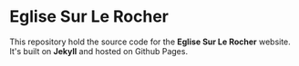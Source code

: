 # Eglise Sur Le Rocher

This repository hold the source code for the **Eglise Sur Le Rocher** website.
It's built on **Jekyll** and hosted on Github Pages.
